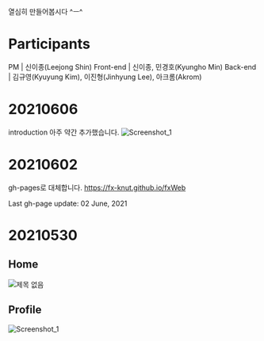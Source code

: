 열심히 만들어봅시다 ^ㅡ^

# Participants
PM | 신이종(Leejong Shin)
Front-end   | 신이종, 민경호(Kyungho Min)
Back-end    | 김규영(Kyuyung Kim), 이진형(Jinhyung Lee), 아크롬(Akrom)

# 20210606
introduction 아주 약간 추가했습니다.
![Screenshot_1](https://user-images.githubusercontent.com/56120315/120928232-bedc7f80-c71e-11eb-96b3-8437b3ade090.png)


#
# 20210602
gh-pages로 대체합니다.
https://fx-knut.github.io/fxWeb

Last gh-page update: 02 June, 2021

#
# 20210530

## Home

![제목 없음](https://user-images.githubusercontent.com/56120315/120105502-254c2580-c194-11eb-8503-fd3bae271eef.png)


## Profile

![Screenshot_1](https://user-images.githubusercontent.com/56120315/120105528-3c8b1300-c194-11eb-8db5-54960ccce644.png)

#